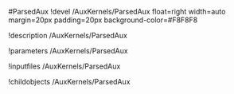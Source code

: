 <!-- MOOSE Object Documentation Stub: Remove this when content is added. -->
#ParsedAux
!devel /AuxKernels/ParsedAux float=right width=auto margin=20px padding=20px background-color=#F8F8F8

!description /AuxKernels/ParsedAux

!parameters /AuxKernels/ParsedAux

!inputfiles /AuxKernels/ParsedAux

!childobjects /AuxKernels/ParsedAux
